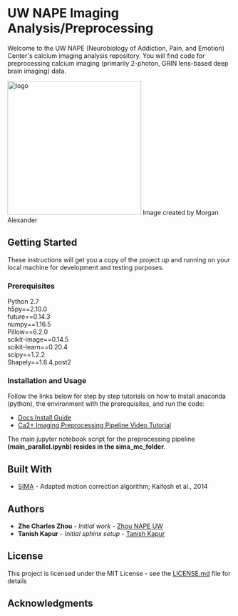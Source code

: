 # UW NAPE Imaging Analysis/Preprocessing

Welcome to the UW NAPE (Neurobiology of Addiction, Pain, and Emotion) Center's calcium imaging analysis repository. You will find code for preprocessing calcium imaging (primarily 2-photon, GRIN lens-based deep brain imaging) data. 

<img width="300" alt="logo" src="https://github.com/zhounapeuw/NAPE_imaging_analysis/blob/master/docs/_images/logo.jpg">
Image created by Morgan Alexander

## Getting Started

These instructions will get you a copy of the project up and running on your local machine for development and testing purposes. 

### Prerequisites

Python 2.7  
h5py==2.10.0  
future==0.14.3  
numpy==1.16.5  
Pillow==6.2.0  
scikit-image==0.14.5  
scikit-learn==0.20.4  
scipy==1.2.2  
Shapely==1.6.4.post2  

### Installation and Usage

Follow the links below for step by step tutorials on how to install anaconda (python), the environment with the prerequisites, and run the code:

* [Docs Install Guide](https://zhounapeuw.github.io/NAPE_imaging_analysis/install_anaconda_sima.html#)
* [Ca2+ Imaging Preprocessing Pipeline Video Tutorial](https://www.youtube.com/watch?v=GQnemu6TlD8&list=PL9At_dwJQ9Kqtgk-rJJr_hVonUFfazUTn&index=2&t=0s)

The main jupyter notebook script for the preprocessing pipeline **(main_parallel.ipynb) resides in the sima_mc_folder**.

## Built With

* [SIMA](https://github.com/losonczylab/sima) - Adapted motion correction algorithm; Kaifosh et al., 2014

## Authors

* **Zhe Charles Zhou** - *Initial work* - [Zhou NAPE UW](https://github.com/zhounapeuw)
* **Tanish Kapur** - *Initial sphinx setup* - [Tanish Kapur](https://github.com/tan33sh)

## License

This project is licensed under the MIT License - see the [LICENSE.md](LICENSE.md) file for details

## Acknowledgments
